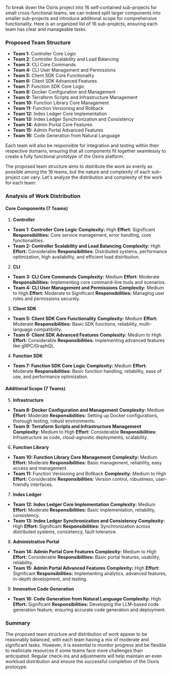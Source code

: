 To break down the Osiris project into 16 self-contained sub-projects for small cross-functional teams, we can indeed split larger components into smaller sub-projects and introduce additional scope for comprehensive functionality. Here is an organized list of 16 sub-projects, ensuring each team has clear and manageable tasks.

### Proposed Team Structure

- **Team 1:** Controller Core Logic
- **Team 2:** Controller Scalability and Load Balancing
- **Team 3:** CLI Core Commands
- **Team 4:** CLI User Management and Permissions
- **Team 5:** Client SDK Core Functionality
- **Team 6:** Client SDK Advanced Features
- **Team 7:** Function SDK Core Logic
- **Team 8:** Docker Configuration and Management
- **Team 9:** Terraform Scripts and Infrastructure Management
- **Team 10:** Function Library Core Management
- **Team 11:** Function Versioning and Rollback
- **Team 12:** Index Ledger Core Implementation
- **Team 13:** Index Ledger Synchronization and Consistency
- **Team 14:** Admin Portal Core Features
- **Team 15:** Admin Portal Advanced Features
- **Team 16:** Code Generation from Natural Language

Each team will also be responsible for integration and testing within their respective domains, ensuring that all components fit together seamlessly to create a fully functional prototype of the Osiris platform.

The proposed team structure aims to distribute the work as evenly as possible among the 16 teams, but the nature and complexity of each sub-project can vary. Let's analyze the distribution and complexity of the work for each team:

### Analysis of Work Distribution

#### Core Components (7 Teams)
1. **Controller**
- **Team 1: Controller Core Logic**
**Complexity:** High
**Effort:** Significant
**Responsibilities:** Core service management, error handling, core functionalities.
- **Team 2: Controller Scalability and Load Balancing**
**Complexity:** High
**Effort:** Considerable
**Responsibilities:** Distributed systems, performance optimization, high availability, and efficient load distribution.
2. **CLI**
- **Team 3: CLI Core Commands**
**Complexity:** Medium
**Effort:** Moderate
**Responsibilities:** Implementing core command-line tools and scenarios.
- **Team 4: CLI User Management and Permissions**
**Complexity:** Medium to High
**Effort:** Moderate to Significant
**Responsibilities:** Managing user roles and permissions securely.
3. **Client SDK**
- **Team 5: Client SDK Core Functionality**
**Complexity:** Medium
**Effort:** Moderate
**Responsibilities:** Basic SDK functions, reliability, multi-language compatibility.
- **Team 6: Client SDK Advanced Features**
**Complexity:** Medium to High
**Effort:** Considerable
**Responsibilities:** Implementing advanced features like gRPC/GraphQL.
4. **Function SDK**
- **Team 7: Function SDK Core Logic**
**Complexity:** Medium
**Effort:** Moderate
**Responsibilities:** Basic function handling, reliability, ease of use, and performance optimization.
#### Additional Scope (7 Teams)
5. **Infrastructure**
- **Team 8: Docker Configuration and Management**
**Complexity:** Medium
**Effort:** Moderate
**Responsibilities:** Setting up Docker configurations, thorough testing, robust environments.
- **Team 9: Terraform Scripts and Infrastructure Management**
**Complexity:** Medium to High
**Effort:** Considerable
**Responsibilities:** Infrastructure as code, cloud-agnostic deployments, scalability.
6. **Function Library**
- **Team 10: Function Library Core Management**
**Complexity:** Medium
**Effort:** Moderate
**Responsibilities:** Basic management, reliability, easy access and management.
- **Team 11:** Function Versioning and Rollback
**Complexity:** Medium to High
**Effort:** Considerable
**Responsibilities:** Version control, robustness, user-friendly interfaces.
7. **Index Ledger**
- **Team 12: Index Ledger Core Implementation**
**Complexity:** Medium
**Effort:** Moderate
**Responsibilities:** Basic implementation, reliability, consistency.
- **Team 13: Index Ledger Synchronization and Consistency**
**Complexity:** High
**Effort:** Significant
**Responsibilities:** Synchronization across distributed systems, consistency, fault tolerance.
8. **Administrative Portal**
- **Team 14: Admin Portal Core Features**
**Complexity:** Medium to High
**Effort:** Considerable
**Responsibilities:** Basic portal features, usability, reliability.
- **Team 15: Admin Portal Advanced Features**
**Complexity:** High
**Effort:** Significant
**Responsibilities:** Implementing analytics, advanced features, in-depth development, and testing.
9. **Innovative Code Generation**
- **Team 16: Code Generation from Natural Language**
**Complexity:** High
**Effort:** Significant
**Responsibilities:** Developing the LLM-based code generation feature, ensuring accurate code generation and deployment.

### Summary

The proposed team structure and distribution of work appear to be reasonably balanced, with each team having a mix of moderate and significant tasks. However, it is essential to monitor progress and be flexible to reallocate resources if some teams face more challenges than anticipated. Regular check-ins and adjustments will help maintain an even workload distribution and ensure the successful completion of the Osiris prototype.